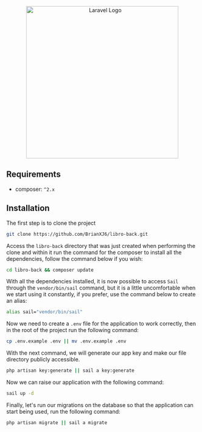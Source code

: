 <p align="center">
    <a href="https://github.com/BrianXJ6/libro-back" target="_blank">
        <img src="https://raw.githubusercontent.com/laravel/art/master/logo-lockup/5%20SVG/2%20CMYK/1%20Full%20Color/laravel-logolockup-cmyk-red.svg" width="400" alt="Laravel Logo">
    </a>
</p>

## Requirements

- composer: `^2.x`

## Installation

The first step is to clone the project

```bash
git clone https://github.com/BrianXJ6/libro-back.git
```

Access the `libro-back` directory that was just created when performing the clone and within it run the command for the composer to install all the dependencies, follow the command below if you wish:

```bash
cd libro-back && composer update
```

With all the dependencies installed, it is now possible to access `Sail` through the `vendor/bin/sail` command, but it is a little uncomfortable when we start using it constantly, if you prefer, use the command below to create an alias:

```bash
alias sail="vendor/bin/sail"
```

Now we need to create a `.env` file for the application to work correctly, then in the root of the project run the following command:

```bash
cp .env.example .env || mv .env.example .env
```

With the next command, we will generate our app key and make our file directory publicly accessible.

```bash
php artisan key:generate || sail a key:generate
```

Now we can raise our application with the following command:

```bash
sail up -d
```

Finally, let's run our migrations on the database so that the application can start being used, run the following command:

```bash
php artisan migrate || sail a migrate
```
